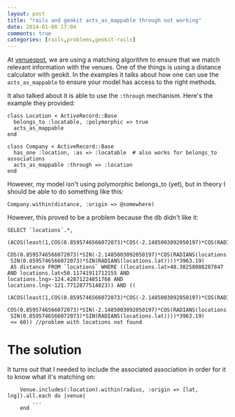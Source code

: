 ```yaml
---
layout: post
title: "rails and geokit acts_as_mappable through not working"
date: 2014-01-08 17:04
comments: true
categories: [rails,problems,geokit-rails]
---
```

At [venuespot](http://www.venuespot.co), we are using a matching algorithm to ensure that we match relevant information with the venues. One of the things is using a distance calculator with geokit. In the examples it talks about how one can use the ```acts_as_mappable``` to ensure your model has access to the right methods.

It also talked about it is able to use the ```:through``` mechanism. Here's the example they provided:

```
class Location < ActiveRecord::Base
  belongs_to :locatable, :polymorphic => true
  acts_as_mappable
end

class Company < ActiveRecord::Base
  has_one :location, :as => :locatable  # also works for belongs_to associations
  acts_as_mappable :through => :location
end
```

However, my model isn't using polymorphic belongs_to (yet), but in theory I should be able to do something like this:

```
Company.within(distance, :origin => @somewhere)
```

However, this proved to be a problem because the db didn't like it:

```
SELECT `locations`.*, 
 (ACOS(least(1,COS(0.8595746566072073)*COS(-2.1485003092050197)*COS(RADIANS(locations.lat))*COS(RADIANS(locations.lng))+
 COS(0.8595746566072073)*SIN(-2.1485003092050197)*COS(RADIANS(locations.lat))*SIN(RADIANS(locations.lng))+
 SIN(0.8595746566072073)*SIN(RADIANS(locations.lat))))*3963.19)
 AS distance FROM `locations` WHERE ((locations.lat>48.38258088287847 AND locations.lat<50.11741911712155 AND locations.lng>-124.42871224851768 AND locations.lng<-121.7712877514823)) AND ((
 (ACOS(least(1,COS(0.8595746566072073)*COS(-2.1485003092050197)*COS(RADIANS(locations.lat))*COS(RADIANS(locations.lng))+
 COS(0.8595746566072073)*SIN(-2.1485003092050197)*COS(RADIANS(locations.lat))*SIN(RADIANS(locations.lng))+
 SIN(0.8595746566072073)*SIN(RADIANS(locations.lat))))*3963.19)
 <= 60)) //problem with locations not found
```

# The solution

It turns out that I needed to include the associated association in order for it to know what it's matching on:

```
    Venue.includes(:location).within(radius, :origin => [lat, lng]).all.each do |venue|
        ...
    end
```

